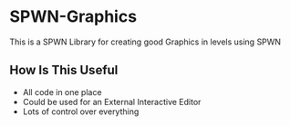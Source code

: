 # SPWN-Graphics

This is a SPWN Library for creating good Graphics in levels using SPWN

## How Is This Useful

- All code in one place
- Could be used for an External Interactive Editor
- Lots of control over everything
